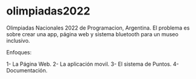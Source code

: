 # olimpiadas2022
Olimpiadas Nacionales 2022 de Programacion, Argentina. 
El problema es sobre crear una app, página web y sistema bluetooth para un museo inclusivo.


Enfoques:

1- La Página Web.
2- La aplicación movil.
3- El sistema de Puntos.
4- Documentación.
